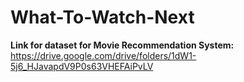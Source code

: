 # What-To-Watch-Next

**Link for dataset for Movie Recommendation System:**
https://drive.google.com/drive/folders/1dW1-5j6_HJavapdV9P0s63VHEFAiPvLV
